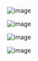 ![image](https://github.com/user-attachments/assets/ea9306b1-fea8-40a1-b6b5-f597bbfbf11e)

![image](https://github.com/user-attachments/assets/66d99274-9361-4170-897d-d23280e0d358)

![image](https://github.com/user-attachments/assets/5596555f-f9e0-4782-bdbb-67bd7cee5032)

![image](https://github.com/user-attachments/assets/bdd4abea-8c89-45c6-b5b4-cac2f3f862bb)
